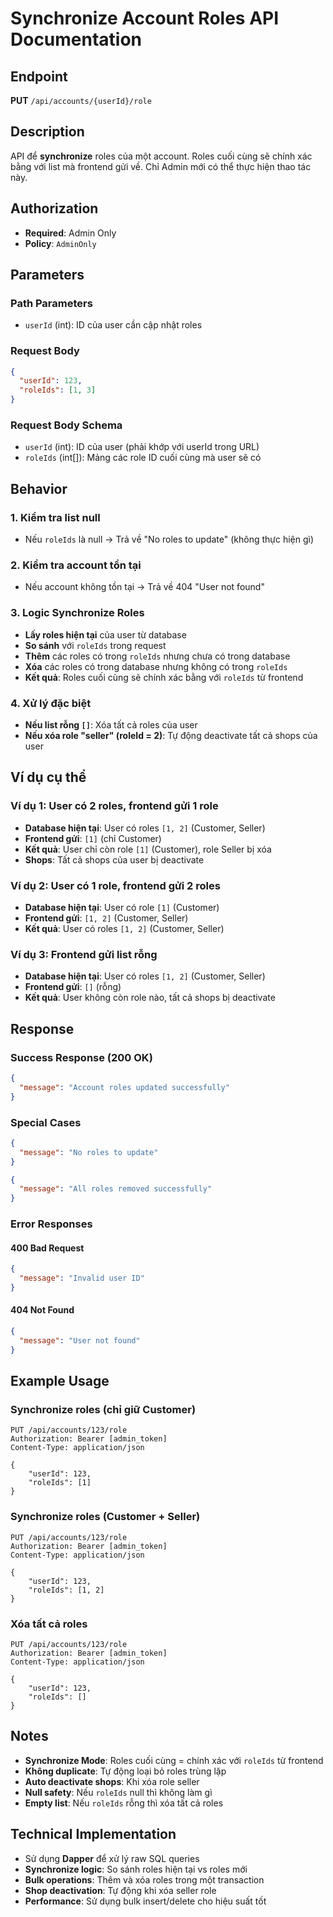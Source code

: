 # Synchronize Account Roles API Documentation

## Endpoint

**PUT** `/api/accounts/{userId}/role`

## Description

API để **synchronize** roles của một account. Roles cuối cùng sẽ chính xác bằng với list mà frontend gửi về. Chỉ Admin mới có thể thực hiện thao tác này.

## Authorization

- **Required**: Admin Only
- **Policy**: `AdminOnly`

## Parameters

### Path Parameters

- `userId` (int): ID của user cần cập nhật roles

### Request Body

```json
{
  "userId": 123,
  "roleIds": [1, 3]
}
```

### Request Body Schema

- `userId` (int): ID của user (phải khớp với userId trong URL)
- `roleIds` (int[]): Mảng các role ID cuối cùng mà user sẽ có

## Behavior

### 1. Kiểm tra list null

- Nếu `roleIds` là null → Trả về "No roles to update" (không thực hiện gì)

### 2. Kiểm tra account tồn tại

- Nếu account không tồn tại → Trả về 404 "User not found"

### 3. Logic Synchronize Roles

- **Lấy roles hiện tại** của user từ database
- **So sánh** với `roleIds` trong request
- **Thêm** các roles có trong `roleIds` nhưng chưa có trong database
- **Xóa** các roles có trong database nhưng không có trong `roleIds`
- **Kết quả**: Roles cuối cùng sẽ chính xác bằng với `roleIds` từ frontend

### 4. Xử lý đặc biệt

- **Nếu list rỗng `[]`**: Xóa tất cả roles của user
- **Nếu xóa role "seller" (roleId = 2)**: Tự động deactivate tất cả shops của user

## Ví dụ cụ thể

### Ví dụ 1: User có 2 roles, frontend gửi 1 role

- **Database hiện tại**: User có roles `[1, 2]` (Customer, Seller)
- **Frontend gửi**: `[1]` (chỉ Customer)
- **Kết quả**: User chỉ còn role `[1]` (Customer), role Seller bị xóa
- **Shops**: Tất cả shops của user bị deactivate

### Ví dụ 2: User có 1 role, frontend gửi 2 roles

- **Database hiện tại**: User có role `[1]` (Customer)
- **Frontend gửi**: `[1, 2]` (Customer, Seller)
- **Kết quả**: User có roles `[1, 2]` (Customer, Seller)

### Ví dụ 3: Frontend gửi list rỗng

- **Database hiện tại**: User có roles `[1, 2]` (Customer, Seller)
- **Frontend gửi**: `[]` (rỗng)
- **Kết quả**: User không còn role nào, tất cả shops bị deactivate

## Response

### Success Response (200 OK)

```json
{
  "message": "Account roles updated successfully"
}
```

### Special Cases

```json
{
  "message": "No roles to update"
}
```

```json
{
  "message": "All roles removed successfully"
}
```

### Error Responses

#### 400 Bad Request

```json
{
  "message": "Invalid user ID"
}
```

#### 404 Not Found

```json
{
  "message": "User not found"
}
```

## Example Usage

### Synchronize roles (chỉ giữ Customer)

```http
PUT /api/accounts/123/role
Authorization: Bearer [admin_token]
Content-Type: application/json

{
    "userId": 123,
    "roleIds": [1]
}
```

### Synchronize roles (Customer + Seller)

```http
PUT /api/accounts/123/role
Authorization: Bearer [admin_token]
Content-Type: application/json

{
    "userId": 123,
    "roleIds": [1, 2]
}
```

### Xóa tất cả roles

```http
PUT /api/accounts/123/role
Authorization: Bearer [admin_token]
Content-Type: application/json

{
    "userId": 123,
    "roleIds": []
}
```

## Notes

- **Synchronize Mode**: Roles cuối cùng = chính xác với `roleIds` từ frontend
- **Không duplicate**: Tự động loại bỏ roles trùng lặp
- **Auto deactivate shops**: Khi xóa role seller
- **Null safety**: Nếu `roleIds` null thì không làm gì
- **Empty list**: Nếu `roleIds` rỗng thì xóa tất cả roles

## Technical Implementation

- Sử dụng **Dapper** để xử lý raw SQL queries
- **Synchronize logic**: So sánh roles hiện tại vs roles mới
- **Bulk operations**: Thêm và xóa roles trong một transaction
- **Shop deactivation**: Tự động khi xóa seller role
- **Performance**: Sử dụng bulk insert/delete cho hiệu suất tốt
